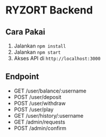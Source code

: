 # RYZORT Backend

## Cara Pakai
1. Jalankan `npm install`
2. Jalankan `npm start`
3. Akses API di `http://localhost:3000`

## Endpoint
- GET /user/balance/:username
- POST /user/deposit
- POST /user/withdraw
- POST /user/play
- GET /user/history/:username
- GET /admin/requests
- POST /admin/confirm